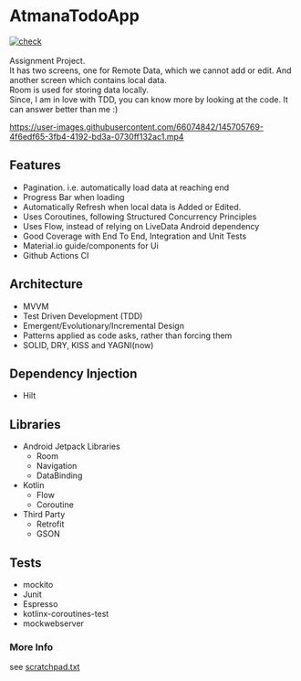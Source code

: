 # AtmanaTodoApp
[![check](https://github.com/siddhantkumarupmanyu/AtmanaTodoApp/actions/workflows/check.yml/badge.svg)](https://github.com/siddhantkumarupmanyu/AtmanaTodoApp/actions/workflows/check.yml) <br /> <br />
Assignment Project. <br />
It has two screens, one for Remote Data, which we cannot add or edit. And another screen which contains local data. <br />
Room is used for storing data locally. <br />
Since, I am in love with TDD, you can know more by looking at the code. It can answer better than me :)

https://user-images.githubusercontent.com/66074842/145705769-4f6edf65-3fb4-4192-bd3a-0730ff132ac1.mp4

## Features
- Pagination. i.e. automatically load data at reaching end
- Progress Bar when loading
- Automatically Refresh when local data is Added or Edited.
- Uses Coroutines, following Structured Concurrency Principles
- Uses Flow, instead of relying on LiveData Android dependency
- Good Coverage with End To End, Integration and Unit Tests
- Material.io guide/components for Ui
- Github Actions CI

## Architecture
- MVVM
- Test Driven Development (TDD)
- Emergent/Evolutionary/Incremental Design
- Patterns applied as code asks, rather than forcing them
- SOLID, DRY, KISS and YAGNI(now)

## Dependency Injection
- Hilt

## Libraries
- Android Jetpack Libraries
  * Room
  * Navigation
  * DataBinding
- Kotlin
  * Flow
  * Coroutine
- Third Party
  * Retrofit
  * GSON
## Tests
- mockito
- Junit
- Espresso
- kotlinx-coroutines-test
- mockwebserver

### More Info
see [scratchpad.txt](scratchpad.txt)
